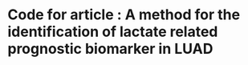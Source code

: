 # Code for article : A method for the identification of lactate related prognostic biomarker in LUAD 
